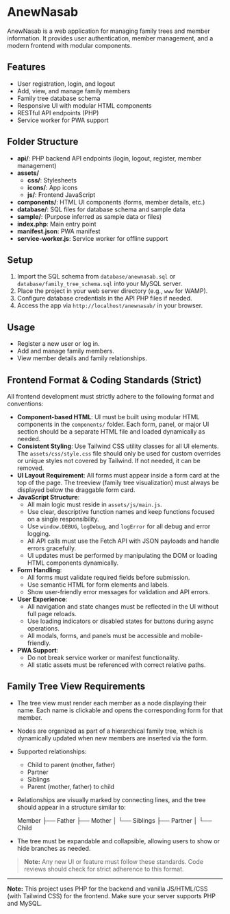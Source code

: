 # AnewNasab

AnewNasab is a web application for managing family trees and member information. It provides user authentication, member management, and a modern frontend with modular components.

## Features

- User registration, login, and logout
- Add, view, and manage family members
- Family tree database schema
- Responsive UI with modular HTML components
- RESTful API endpoints (PHP)
- Service worker for PWA support

## Folder Structure

- **api/**: PHP backend API endpoints (login, logout, register, member management)
- **assets/**
  - **css/**: Stylesheets
  - **icons/**: App icons
  - **js/**: Frontend JavaScript
- **components/**: HTML UI components (forms, member details, etc.)
- **database/**: SQL files for database schema and sample data
- **sample/**: (Purpose inferred as sample data or files)
- **index.php**: Main entry point
- **manifest.json**: PWA manifest
- **service-worker.js**: Service worker for offline support

## Setup

1. Import the SQL schema from `database/anewnasab.sql` or `database/family_tree_schema.sql` into your MySQL server.
2. Place the project in your web server directory (e.g., `www` for WAMP).
3. Configure database credentials in the API PHP files if needed.
4. Access the app via `http://localhost/anewnasab/` in your browser.

## Usage

- Register a new user or log in.
- Add and manage family members.
- View member details and family relationships.

## Frontend Format & Coding Standards (Strict)

All frontend development must strictly adhere to the following format and conventions:

- **Component-based HTML**: UI must be built using modular HTML components in the `components/` folder. Each form, panel, or major UI section should be a separate HTML file and loaded dynamically as needed.
- **Consistent Styling**: Use Tailwind CSS utility classes for all UI elements. The `assets/css/style.css` file should only be used for custom overrides or unique styles not covered by Tailwind. If not needed, it can be removed.
- **UI Layout Requirement**: All forms must appear inside a form card at the top of the page. The treeview (family tree visualization) must always be displayed below the draggable form card.
- **JavaScript Structure**:
  - All main logic must reside in `assets/js/main.js`.
  - Use clear, descriptive function names and keep functions focused on a single responsibility.
  - Use `window.DEBUG`, `logDebug`, and `logError` for all debug and error logging.
  - All API calls must use the Fetch API with JSON payloads and handle errors gracefully.
  - UI updates must be performed by manipulating the DOM or loading HTML components dynamically.
- **Form Handling**:
  - All forms must validate required fields before submission.
  - Use semantic HTML for form elements and labels.
  - Show user-friendly error messages for validation and API errors.
- **User Experience**:
  - All navigation and state changes must be reflected in the UI without full page reloads.
  - Use loading indicators or disabled states for buttons during async operations.
  - All modals, forms, and panels must be accessible and mobile-friendly.
- **PWA Support**:
  - Do not break service worker or manifest functionality.
  - All static assets must be referenced with correct relative paths.

## Family Tree View Requirements

- The tree view must render each member as a node displaying their name. Each name is clickable and opens the corresponding form for that member.
- Nodes are organized as part of a hierarchical family tree, which is dynamically updated when new members are inserted via the form.
- Supported relationships:
  - Child to parent (mother, father)
  - Partner
  - Siblings
  - Parent (mother, father) to child
- Relationships are visually marked by connecting lines, and the tree should appear in a structure similar to:

  Member
  ├── Father
  ├── Mother
  │   └── Siblings
  ├── Partner
  │   └── Child

- The tree must be expandable and collapsible, allowing users to show or hide branches as needed.

> **Note:** Any new UI or feature must follow these standards. Code reviews should check for strict adherence to this format.

---

**Note:** This project uses PHP for the backend and vanilla JS/HTML/CSS (with Tailwind CSS) for the frontend. Make sure your server supports PHP and MySQL.
